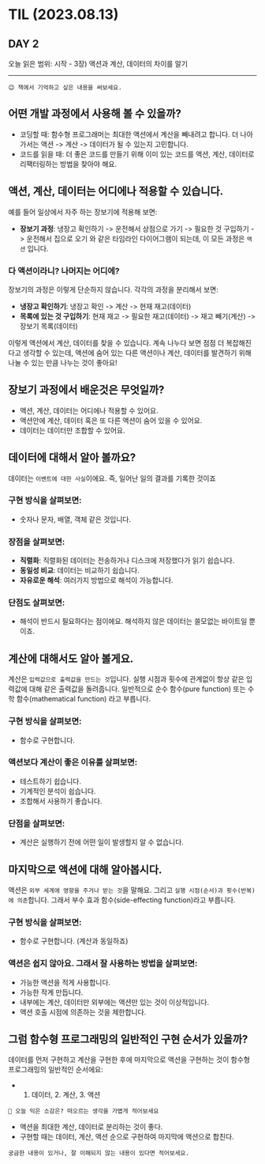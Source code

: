 # TIL (2023.08.13)

## DAY 2

오늘 읽은 범위: 시작 - 3장) 액션과 계산, 데이터의 차이를 알기

---

```
😉 책에서 기억하고 싶은 내용을 써보세요.
```

## 어떤 개발 과정에서 사용해 볼 수 있을까?

- 코딩할 때: 함수형 프로그래머는 최대한 액션에서 계산을 빼내려고 합니다.
  더 나아가서는 액션 -> 계산 -> 데이터가 될 수 있는지 고민합니다.
- 코드를 읽을 때: 더 좋은 코드를 만들기 위해 이미 있는 코드를 액션, 계산, 데이터로 리팩터링하는 방법을 찾아야 해요.

## 액션, 계산, 데이터는 어디에나 적용할 수 있습니다.

예를 들어 일상에서 자주 하는 장보기에 적용해 보면:

- **장보기 과정**: 냉장고 확인하기 -> 운전해서 상점으로 가기 -> 필요한 것 구입하기 -> 운전해서 집으로 오기
  와 같은 타임라인 다이어그램이 되는데, 이 모든 과정은 `액션` 입니다.

### 다 액션이라니? 나머지는 어디에?

장보기의 과정은 이렇게 단순하지 않습니다. 각각의 과정을 분리해서 보면:

- **냉장고 확인하기**: 냉장고 확인 -> 계산 -> 현재 재고(데이터)
- **목록에 있는 것 구입하기**: 현재 재고 -> 필요한 재고(데이터) -> 재고 빼기(계산) -> 장보기 목록(데이터)

이렇게 액션에서 계산, 데이터를 찾을 수 있습니다.
계속 나누다 보면 점점 더 복잡해진다고 생각할 수 있는데, 액션에 숨어 있는 다른 액션이나 계산, 데이터를 발견하기 위해
나눌 수 있는 만큼 나누는 것이 좋아요!

## 장보기 과정에서 배운것은 무엇일까?

- 액션, 계산, 데이터는 어디에나 적용할 수 있어요.
- 액션안에 계산, 데이터 혹은 또 다른 액션이 숨어 있을 수 있어요.
- 데이터는 데이터만 조합할 수 있어요.

## 데이터에 대해서 알아 볼까요?

데이터는 `이벤트에 대한 사실`이에요. 즉, 일어난 일의 결과를 기록한 것이죠

### 구현 방식을 살펴보면:

- 숫자나 문자, 배열, 객체 같은 것입니다.

### 장점을 살펴보면:

- **직렬화**: 직렬화된 데이터는 전송하거나 디스크에 저장했다가 읽기 쉽습니다.
- **동일성 비교**: 데이터는 비교하기 쉽습니다.
- **자유로운 해석**: 여러가지 방법으로 해석이 가능합니다.

### 단점도 살펴보면:

- 해석이 반드시 필요하다는 점이에요. 해석하지 않은 데이터는 쓸모없는 바이트일 뿐이죠.

## 계산에 대해서도 알아 볼게요.

계산은 `입력값으로 출력값을 만드는 것`입니다. 실행 시점과 횟수에 관계없이 항상 같은 입력값에 대해 같은 출력값을 돌려줍니다.
일반적으로 순수 함수(pure function) 또는 수학 함수(mathematical function) 라고 부릅니다.

### 구현 방식을 살펴보면:

- 함수로 구현합니다.

### 액션보다 계산이 좋은 이유를 살펴보면:

- 테스트하기 쉽습니다.
- 기계적인 분석이 쉽습니다.
- 조합해서 사용하기 좋습니다.

### 단점을 살펴보면:

- 계산은 실행하기 전에 어떤 일이 발생할지 알 수 없습니다.

## 마지막으로 액션에 대해 알아봅시다.

액션은 `외부 세계에 영향을 주거나 받는 것`을 말해요.
그리고 `실행 시점(순서)과 횟수(반복)에 의존`합니다.
그래서 부수 효과 함수(side-effecting function)라고 부릅니다.

### 구현 방식을 살펴보면:

- 함수로 구현합니다. (계산과 동일하죠)

### 액션은 쉽지 않아요. 그래서 잘 사용하는 방법을 살펴보면:

- 가능한 액션을 적게 사용합니다.
- 가능한 작계 만듭니다.
- 내부에는 계산, 데이터만 외부에는 액션만 있는 것이 이상적입니다.
- 액션 호출 시점에 의존하는 것을 제한합니다.

## 그럼 함수형 프로그래밍의 일반적인 구현 순서가 있을까?

데이터를 먼저 구현하고 계산을 구현한 후에 마지막으로 액션을 구현하는 것이 함수형 프로그래밍의
일반적인 순서에요:

- 1. 데이터, 2. 계산, 3. 액션

```
🤔 오늘 익은 소감은? 떠오르는 생각을 가볍게 적어보세요
```

- 액션을 최대한 계산, 데이터로 분리하는 것이 좋다.
- 구현할 때는 데이터, 계산, 액션 순으로 구현하여 마지막에 액션으로 합친다.

```
궁금한 내용이 있거나, 잘 이해되지 않는 내용이 있다면 적어보세요.
```
